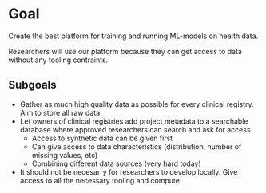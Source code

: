 # Goal
Create the best platform for training and running ML-models on health data.

Researchers will use our platform because they can get access to data without any tooling contraints. 


## Subgoals 
- Gather as much high quality data as possible for every clinical registry. Aim to store all raw data 
- Let owners of clinical registries add project metadata to a searchable database where approved researchers can search and ask for access
	- Access to synthetic data can be given first
	- Can give access to data characteristics (distribution, number of missing values, etc)
	- Combining different data sources (very hard today)
- It should not be necesarry for researchers to develop locally. Give access to all the necessary tooling and compute

